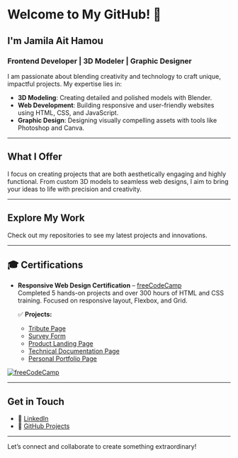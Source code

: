# Welcome to My GitHub! 👋  

## I'm Jamila Ait Hamou  
### Frontend Developer | 3D Modeler | Graphic Designer  

I am passionate about blending creativity and technology to craft unique, impactful projects. My expertise lies in:  

- **3D Modeling**: Creating detailed and polished models with Blender.  
- **Web Development**: Building responsive and user-friendly websites using HTML, CSS, and JavaScript.  
- **Graphic Design**: Designing visually compelling assets with tools like Photoshop and Canva.  

---

##  What I Offer  
I focus on creating projects that are both aesthetically engaging and highly functional. From custom 3D models to seamless web designs, I aim to bring your ideas to life with precision and creativity.  

---

##  Explore My Work  
Check out my repositories to see my latest projects and innovations.  

---

## 🎓 Certifications

- **Responsive Web Design Certification** – [freeCodeCamp](https://www.freecodecamp.org/certification/JAMILAAITHAMOU/responsive-web-design)  
  Completed 5 hands-on projects and over 300 hours of HTML and CSS training. Focused on responsive layout, Flexbox, and Grid.  

  ✅ **Projects:**
  - [Tribute Page](https://jamila-ait-hamou.github.io/Tribute-Page/)
  - [Survey Form](https://jamila-ait-hamou.github.io/Survey-Form/)
  - [Product Landing Page](https://jamila-ait-hamou.github.io/EcoBrew-landing-page/)
  - [Technical Documentation Page](https://jamila-ait-hamou.github.io/git-documentation/)
  - [Personal Portfolio Page](https://jamila-ait-hamou.github.io/PORTFOLIO/)

[![freeCodeCamp](https://img.shields.io/badge/freeCodeCamp-Certified-0a0a23?logo=freecodecamp&logoColor=white)](https://www.freecodecamp.org/certification/JAMILAAITHAMOU/responsive-web-design)

---

##  Get in Touch  

- 🔗 [LinkedIn](https://www.linkedin.com/in/jamila-ait-hamou)  
- 💼 [GitHub Projects](https://github.com/JAMILA-AIT-HAMOU)  

---

Let’s connect and collaborate to create something extraordinary!
